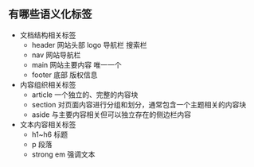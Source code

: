 ## 有哪些语义化标签

- 文档结构相关标签
  - header 网站头部 logo 导航栏 搜索栏
  - nav 网站导航栏
  - main 网站主要内容 唯一一个
  - footer 底部 版权信息
- 内容组织相关标签
  - article 一个独立的、完整的内容块
  - section 对页面内容进行分组和划分，通常包含一个主题相关的内容块
  - aside 与主要内容相关但可以独立存在的侧边栏内容
- 文本内容相关标签
  - h1~h6 标题
  - p 段落
  - strong em 强调文本